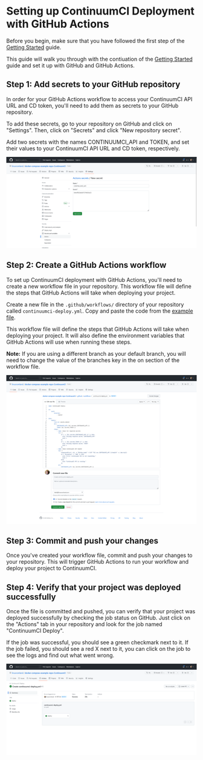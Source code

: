 # Setting up ContinuumCI Deployment with GitHub Actions

Before you begin, make sure that you have followed the first step of the [Getting Started](./README.md) guide.

This guide will walk you through with the contiuation of the [Getting Started](./README.md) guide and set it up with GitHub and GitHub Actions.

## Step 1: Add secrets to your GitHub repository

In order for your GitHub Actions workflow to access your ContinuumCI API URL and CD token, you'll need to add them as secrets to your GitHub repository.

To add these secrets, go to your repository on GitHub and click on "Settings". Then, click on "Secrets" and click "New repository secret".

Add two secrets with the names CONTINUUMCI_API and TOKEN, and set their values to your ContinuumCI API URL and CD token, respectively.

![createSecret](images/github/createSecret.png)

## Step 2: Create a GitHub Actions workflow

To set up ContinuumCI deployment with GitHub Actions, you'll need to create a new workflow file in your repository. This workflow file will define the steps that GitHub Actions will take when deploying your project.

Create a new file in the `.github/workflows/` directory of your repository called `continuumci-deploy.yml`. Copy and paste the code from the [example file](../../examples/github-action.yml).

This workflow file will define the steps that GitHub Actions will take when deploying your project. It will also define the environment variables that GitHub Actions will use when running these steps.

**Note:** If you are using a different branch as your default branch, you will need to change the value of the branches key in the on section of the workflow file.

![createActionsFile](images/github/createActionsFile.png)

## Step 3: Commit and push your changes

Once you've created your workflow file, commit and push your changes to your repository. This will trigger GitHub Actions to run your workflow and deploy your project to ContinuumCI.

## Step 4: Verify that your project was deployed successfully

Once the file is committed and pushed, you can verify that your project was deployed successfully by checking the job status on GitHub. Just click on the "Actions" tab in your repository and look for the job named "ContinuumCI Deploy".

If the job was successful, you should see a green checkmark next to it. If the job failed, you should see a red X next to it, you can click on the job to see the logs and find out what went wrong.

![jobStatus](images/github/jobStatus.png)
